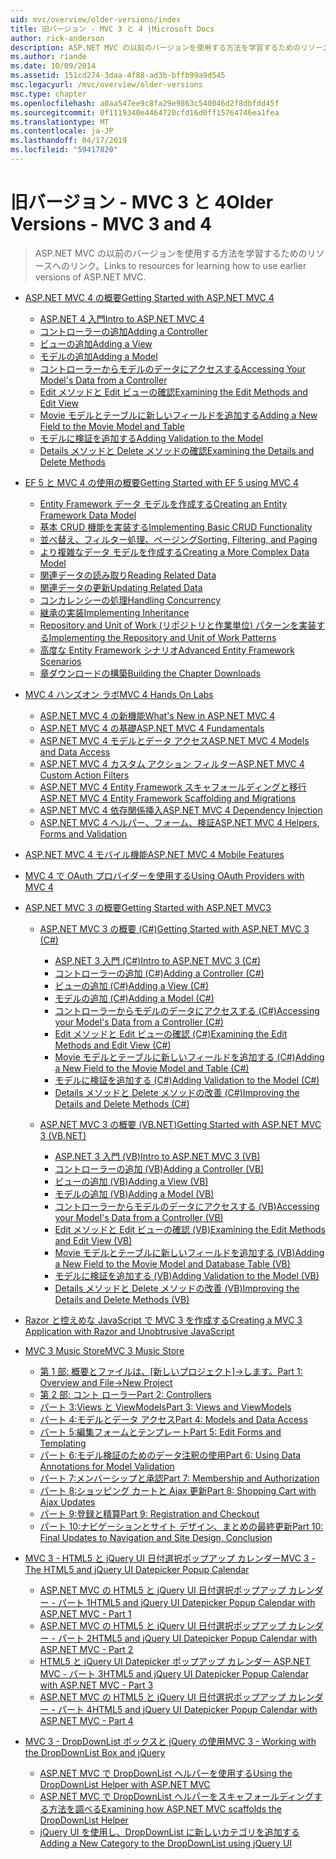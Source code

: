 ```yaml
---
uid: mvc/overview/older-versions/index
title: 旧バージョン - MVC 3 と 4 |Microsoft Docs
author: rick-anderson
description: ASP.NET MVC の以前のバージョンを使用する方法を学習するためのリソースへのリンク。
ms.author: riande
ms.date: 10/09/2014
ms.assetid: 151cd274-3daa-4f88-ad3b-bffb99a9d545
msc.legacyurl: /mvc/overview/older-versions
msc.type: chapter
ms.openlocfilehash: a0aa547ee9c8fa29e9863c540046d2f8dbfdd45f
ms.sourcegitcommit: 0f1119340e4464720cfd16d0ff15764746ea1fea
ms.translationtype: MT
ms.contentlocale: ja-JP
ms.lasthandoff: 04/17/2019
ms.locfileid: "59417820"
---
```

# <a name="older-versions---mvc-3-and-4"></a><span data-ttu-id="b4691-103">旧バージョン - MVC 3 と 4</span><span class="sxs-lookup"><span data-stu-id="b4691-103">Older Versions - MVC 3 and 4</span></span>

> <span data-ttu-id="b4691-104">ASP.NET MVC の以前のバージョンを使用する方法を学習するためのリソースへのリンク。</span><span class="sxs-lookup"><span data-stu-id="b4691-104">Links to resources for learning how to use earlier versions of ASP.NET MVC.</span></span>


- [<span data-ttu-id="b4691-105">ASP.NET MVC 4 の概要</span><span class="sxs-lookup"><span data-stu-id="b4691-105">Getting Started with ASP.NET MVC 4</span></span>](getting-started-with-aspnet-mvc4/index.md)

    - [<span data-ttu-id="b4691-106">ASP.NET 4 入門</span><span class="sxs-lookup"><span data-stu-id="b4691-106">Intro to ASP.NET MVC 4</span></span>](getting-started-with-aspnet-mvc4/intro-to-aspnet-mvc-4.md)
    - [<span data-ttu-id="b4691-107">コントローラーの追加</span><span class="sxs-lookup"><span data-stu-id="b4691-107">Adding a Controller</span></span>](getting-started-with-aspnet-mvc4/adding-a-controller.md)
    - [<span data-ttu-id="b4691-108">ビューの追加</span><span class="sxs-lookup"><span data-stu-id="b4691-108">Adding a View</span></span>](getting-started-with-aspnet-mvc4/adding-a-view.md)
    - [<span data-ttu-id="b4691-109">モデルの追加</span><span class="sxs-lookup"><span data-stu-id="b4691-109">Adding a Model</span></span>](getting-started-with-aspnet-mvc4/adding-a-model.md)
    - [<span data-ttu-id="b4691-110">コントローラーからモデルのデータにアクセスする</span><span class="sxs-lookup"><span data-stu-id="b4691-110">Accessing Your Model's Data from a Controller</span></span>](getting-started-with-aspnet-mvc4/accessing-your-models-data-from-a-controller.md)
    - [<span data-ttu-id="b4691-111">Edit メソッドと Edit ビューの確認</span><span class="sxs-lookup"><span data-stu-id="b4691-111">Examining the Edit Methods and Edit View</span></span>](getting-started-with-aspnet-mvc4/examining-the-edit-methods-and-edit-view.md)
    - [<span data-ttu-id="b4691-112">Movie モデルとテーブルに新しいフィールドを追加する</span><span class="sxs-lookup"><span data-stu-id="b4691-112">Adding a New Field to the Movie Model and Table</span></span>](getting-started-with-aspnet-mvc4/adding-a-new-field-to-the-movie-model-and-table.md)
    - [<span data-ttu-id="b4691-113">モデルに検証を追加する</span><span class="sxs-lookup"><span data-stu-id="b4691-113">Adding Validation to the Model</span></span>](getting-started-with-aspnet-mvc4/adding-validation-to-the-model.md)
    - [<span data-ttu-id="b4691-114">Details メソッドと Delete メソッドの確認</span><span class="sxs-lookup"><span data-stu-id="b4691-114">Examining the Details and Delete Methods</span></span>](getting-started-with-aspnet-mvc4/examining-the-details-and-delete-methods.md)
- [<span data-ttu-id="b4691-115">EF 5 と MVC 4 の使用の概要</span><span class="sxs-lookup"><span data-stu-id="b4691-115">Getting Started with EF 5 using MVC 4</span></span>](getting-started-with-ef-5-using-mvc-4/index.md)

    - [<span data-ttu-id="b4691-116">Entity Framework データ モデルを作成する</span><span class="sxs-lookup"><span data-stu-id="b4691-116">Creating an Entity Framework Data Model</span></span>](getting-started-with-ef-5-using-mvc-4/creating-an-entity-framework-data-model-for-an-asp-net-mvc-application.md)
    - [<span data-ttu-id="b4691-117">基本 CRUD 機能を実装する</span><span class="sxs-lookup"><span data-stu-id="b4691-117">Implementing Basic CRUD Functionality</span></span>](getting-started-with-ef-5-using-mvc-4/implementing-basic-crud-functionality-with-the-entity-framework-in-asp-net-mvc-application.md)
    - [<span data-ttu-id="b4691-118">並べ替え、フィルター処理、ページング</span><span class="sxs-lookup"><span data-stu-id="b4691-118">Sorting, Filtering, and Paging</span></span>](getting-started-with-ef-5-using-mvc-4/sorting-filtering-and-paging-with-the-entity-framework-in-an-asp-net-mvc-application.md)
    - [<span data-ttu-id="b4691-119">より複雑なデータ モデルを作成する</span><span class="sxs-lookup"><span data-stu-id="b4691-119">Creating a More Complex Data Model</span></span>](getting-started-with-ef-5-using-mvc-4/creating-a-more-complex-data-model-for-an-asp-net-mvc-application.md)
    - [<span data-ttu-id="b4691-120">関連データの読み取り</span><span class="sxs-lookup"><span data-stu-id="b4691-120">Reading Related Data</span></span>](getting-started-with-ef-5-using-mvc-4/reading-related-data-with-the-entity-framework-in-an-asp-net-mvc-application.md)
    - [<span data-ttu-id="b4691-121">関連データの更新</span><span class="sxs-lookup"><span data-stu-id="b4691-121">Updating Related Data</span></span>](getting-started-with-ef-5-using-mvc-4/updating-related-data-with-the-entity-framework-in-an-asp-net-mvc-application.md)
    - [<span data-ttu-id="b4691-122">コンカレンシーの処理</span><span class="sxs-lookup"><span data-stu-id="b4691-122">Handling Concurrency</span></span>](getting-started-with-ef-5-using-mvc-4/handling-concurrency-with-the-entity-framework-in-an-asp-net-mvc-application.md)
    - [<span data-ttu-id="b4691-123">継承の実装</span><span class="sxs-lookup"><span data-stu-id="b4691-123">Implementing Inheritance</span></span>](getting-started-with-ef-5-using-mvc-4/implementing-inheritance-with-the-entity-framework-in-an-asp-net-mvc-application.md)
    - [<span data-ttu-id="b4691-124">Repository and Unit of Work (リポジトリと作業単位) パターンを実装する</span><span class="sxs-lookup"><span data-stu-id="b4691-124">Implementing the Repository and Unit of Work Patterns</span></span>](getting-started-with-ef-5-using-mvc-4/implementing-the-repository-and-unit-of-work-patterns-in-an-asp-net-mvc-application.md)
    - [<span data-ttu-id="b4691-125">高度な Entity Framework シナリオ</span><span class="sxs-lookup"><span data-stu-id="b4691-125">Advanced Entity Framework Scenarios</span></span>](getting-started-with-ef-5-using-mvc-4/advanced-entity-framework-scenarios-for-an-mvc-web-application.md)
    - [<span data-ttu-id="b4691-126">章ダウンロードの構築</span><span class="sxs-lookup"><span data-stu-id="b4691-126">Building the Chapter Downloads</span></span>](getting-started-with-ef-5-using-mvc-4/building-the-ef5-mvc4-chapter-downloads.md)
- [<span data-ttu-id="b4691-127">MVC 4 ハンズオン ラボ</span><span class="sxs-lookup"><span data-stu-id="b4691-127">MVC 4 Hands On Labs</span></span>](hands-on-labs/index.md)

    - [<span data-ttu-id="b4691-128">ASP.NET MVC 4 の新機能</span><span class="sxs-lookup"><span data-stu-id="b4691-128">What's New in ASP.NET MVC 4</span></span>](hands-on-labs/whats-new-in-aspnet-mvc-4.md)
    - [<span data-ttu-id="b4691-129">ASP.NET MVC 4 の基礎</span><span class="sxs-lookup"><span data-stu-id="b4691-129">ASP.NET MVC 4 Fundamentals</span></span>](hands-on-labs/aspnet-mvc-4-fundamentals.md)
    - [<span data-ttu-id="b4691-130">ASP.NET MVC 4 モデルとデータ アクセス</span><span class="sxs-lookup"><span data-stu-id="b4691-130">ASP.NET MVC 4 Models and Data Access</span></span>](hands-on-labs/aspnet-mvc-4-models-and-data-access.md)
    - [<span data-ttu-id="b4691-131">ASP.NET MVC 4 カスタム アクション フィルター</span><span class="sxs-lookup"><span data-stu-id="b4691-131">ASP.NET MVC 4 Custom Action Filters</span></span>](hands-on-labs/aspnet-mvc-4-custom-action-filters.md)
    - [<span data-ttu-id="b4691-132">ASP.NET MVC 4 Entity Framework スキャフォールディングと移行</span><span class="sxs-lookup"><span data-stu-id="b4691-132">ASP.NET MVC 4 Entity Framework Scaffolding and Migrations</span></span>](hands-on-labs/aspnet-mvc-4-entity-framework-scaffolding-and-migrations.md)
    - [<span data-ttu-id="b4691-133">ASP.NET MVC 4 依存関係挿入</span><span class="sxs-lookup"><span data-stu-id="b4691-133">ASP.NET MVC 4 Dependency Injection</span></span>](hands-on-labs/aspnet-mvc-4-dependency-injection.md)
    - [<span data-ttu-id="b4691-134">ASP.NET MVC 4 ヘルパー、フォーム、検証</span><span class="sxs-lookup"><span data-stu-id="b4691-134">ASP.NET MVC 4 Helpers, Forms and Validation</span></span>](hands-on-labs/aspnet-mvc-4-helpers-forms-and-validation.md)
- [<span data-ttu-id="b4691-135">ASP.NET MVC 4 モバイル機能</span><span class="sxs-lookup"><span data-stu-id="b4691-135">ASP.NET MVC 4 Mobile Features</span></span>](aspnet-mvc-4-mobile-features.md)
- [<span data-ttu-id="b4691-136">MVC 4 で OAuth プロバイダーを使用する</span><span class="sxs-lookup"><span data-stu-id="b4691-136">Using OAuth Providers with MVC 4</span></span>](using-oauth-providers-with-mvc.md)
- [<span data-ttu-id="b4691-137">ASP.NET MVC 3 の概要</span><span class="sxs-lookup"><span data-stu-id="b4691-137">Getting Started with ASP.NET MVC3</span></span>](getting-started-with-aspnet-mvc3/index.md)

    - [<span data-ttu-id="b4691-138">ASP.NET MVC 3 の概要 (C#)</span><span class="sxs-lookup"><span data-stu-id="b4691-138">Getting Started with ASP.NET MVC 3 (C#)</span></span>](getting-started-with-aspnet-mvc3/cs/index.md)

        - [<span data-ttu-id="b4691-139">ASP.NET 3 入門 (C#)</span><span class="sxs-lookup"><span data-stu-id="b4691-139">Intro to ASP.NET MVC 3 (C#)</span></span>](getting-started-with-aspnet-mvc3/cs/intro-to-aspnet-mvc-3.md)
        - [<span data-ttu-id="b4691-140">コントローラーの追加 (C#)</span><span class="sxs-lookup"><span data-stu-id="b4691-140">Adding a Controller (C#)</span></span>](getting-started-with-aspnet-mvc3/cs/adding-a-controller.md)
        - [<span data-ttu-id="b4691-141">ビューの追加 (C#)</span><span class="sxs-lookup"><span data-stu-id="b4691-141">Adding a View (C#)</span></span>](getting-started-with-aspnet-mvc3/cs/adding-a-view.md)
        - [<span data-ttu-id="b4691-142">モデルの追加 (C#)</span><span class="sxs-lookup"><span data-stu-id="b4691-142">Adding a Model (C#)</span></span>](getting-started-with-aspnet-mvc3/cs/adding-a-model.md)
        - [<span data-ttu-id="b4691-143">コントローラーからモデルのデータにアクセスする (C#)</span><span class="sxs-lookup"><span data-stu-id="b4691-143">Accessing your Model's Data from a Controller (C#)</span></span>](getting-started-with-aspnet-mvc3/cs/accessing-your-models-data-from-a-controller.md)
        - [<span data-ttu-id="b4691-144">Edit メソッドと Edit ビューの確認 (C#)</span><span class="sxs-lookup"><span data-stu-id="b4691-144">Examining the Edit Methods and Edit View (C#)</span></span>](getting-started-with-aspnet-mvc3/cs/examining-the-edit-methods-and-edit-view.md)
        - [<span data-ttu-id="b4691-145">Movie モデルとテーブルに新しいフィールドを追加する (C#)</span><span class="sxs-lookup"><span data-stu-id="b4691-145">Adding a New Field to the Movie Model and Table (C#)</span></span>](getting-started-with-aspnet-mvc3/cs/adding-a-new-field.md)
        - [<span data-ttu-id="b4691-146">モデルに検証を追加する (C#)</span><span class="sxs-lookup"><span data-stu-id="b4691-146">Adding Validation to the Model (C#)</span></span>](getting-started-with-aspnet-mvc3/cs/adding-validation-to-the-model.md)
        - [<span data-ttu-id="b4691-147">Details メソッドと Delete メソッドの改善 (C#)</span><span class="sxs-lookup"><span data-stu-id="b4691-147">Improving the Details and Delete Methods (C#)</span></span>](getting-started-with-aspnet-mvc3/cs/improving-the-details-and-delete-methods.md)
    - [<span data-ttu-id="b4691-148">ASP.NET MVC 3 の概要 (VB.NET)</span><span class="sxs-lookup"><span data-stu-id="b4691-148">Getting Started with ASP.NET MVC 3 (VB.NET)</span></span>](getting-started-with-aspnet-mvc3/vb/index.md)

        - [<span data-ttu-id="b4691-149">ASP.NET 3 入門 (VB)</span><span class="sxs-lookup"><span data-stu-id="b4691-149">Intro to ASP.NET MVC 3 (VB)</span></span>](getting-started-with-aspnet-mvc3/vb/intro-to-aspnet-mvc-3.md)
        - [<span data-ttu-id="b4691-150">コントローラーの追加 (VB)</span><span class="sxs-lookup"><span data-stu-id="b4691-150">Adding a Controller (VB)</span></span>](getting-started-with-aspnet-mvc3/vb/adding-a-controller.md)
        - [<span data-ttu-id="b4691-151">ビューの追加 (VB)</span><span class="sxs-lookup"><span data-stu-id="b4691-151">Adding a View (VB)</span></span>](getting-started-with-aspnet-mvc3/vb/adding-a-view.md)
        - [<span data-ttu-id="b4691-152">モデルの追加 (VB)</span><span class="sxs-lookup"><span data-stu-id="b4691-152">Adding a Model (VB)</span></span>](getting-started-with-aspnet-mvc3/vb/adding-a-model.md)
        - [<span data-ttu-id="b4691-153">コントローラーからモデルのデータにアクセスする (VB)</span><span class="sxs-lookup"><span data-stu-id="b4691-153">Accessing your Model's Data from a Controller (VB)</span></span>](getting-started-with-aspnet-mvc3/vb/accessing-your-models-data-from-a-controller.md)
        - [<span data-ttu-id="b4691-154">Edit メソッドと Edit ビューの確認 (VB)</span><span class="sxs-lookup"><span data-stu-id="b4691-154">Examining the Edit Methods and Edit View (VB)</span></span>](getting-started-with-aspnet-mvc3/vb/examining-the-edit-methods-and-edit-view.md)
        - [<span data-ttu-id="b4691-155">Movie モデルとテーブルに新しいフィールドを追加する (VB)</span><span class="sxs-lookup"><span data-stu-id="b4691-155">Adding a New Field to the Movie Model and Database Table (VB)</span></span>](getting-started-with-aspnet-mvc3/vb/adding-a-new-field.md)
        - [<span data-ttu-id="b4691-156">モデルに検証を追加する (VB)</span><span class="sxs-lookup"><span data-stu-id="b4691-156">Adding Validation to the Model (VB)</span></span>](getting-started-with-aspnet-mvc3/vb/adding-validation-to-the-model.md)
        - [<span data-ttu-id="b4691-157">Details メソッドと Delete メソッドの改善 (VB)</span><span class="sxs-lookup"><span data-stu-id="b4691-157">Improving the Details and Delete Methods (VB)</span></span>](getting-started-with-aspnet-mvc3/vb/improving-the-details-and-delete-methods.md)
- [<span data-ttu-id="b4691-158">Razor と控えめな JavaScript で MVC 3 を作成する</span><span class="sxs-lookup"><span data-stu-id="b4691-158">Creating a MVC 3 Application with Razor and Unobtrusive JavaScript</span></span>](creating-a-mvc-3-application-with-razor-and-unobtrusive-javascript.md)
- [<span data-ttu-id="b4691-159">MVC 3 Music Store</span><span class="sxs-lookup"><span data-stu-id="b4691-159">MVC 3 Music Store</span></span>](mvc-music-store/index.md)

    - <span data-ttu-id="b4691-160">[第 1 部: 概要とファイルは、[新しいプロジェクト]->します。](mvc-music-store/mvc-music-store-part-1.md)</span><span class="sxs-lookup"><span data-stu-id="b4691-160">[Part 1: Overview and File->New Project](mvc-music-store/mvc-music-store-part-1.md)</span></span>
    - [<span data-ttu-id="b4691-161">第 2 部: コント ローラー</span><span class="sxs-lookup"><span data-stu-id="b4691-161">Part 2: Controllers</span></span>](mvc-music-store/mvc-music-store-part-2.md)
    - [<span data-ttu-id="b4691-162">パート 3:Views と ViewModels</span><span class="sxs-lookup"><span data-stu-id="b4691-162">Part 3: Views and ViewModels</span></span>](mvc-music-store/mvc-music-store-part-3.md)
    - [<span data-ttu-id="b4691-163">パート 4:モデルとデータ アクセス</span><span class="sxs-lookup"><span data-stu-id="b4691-163">Part 4: Models and Data Access</span></span>](mvc-music-store/mvc-music-store-part-4.md)
    - [<span data-ttu-id="b4691-164">パート 5:編集フォームとテンプレート</span><span class="sxs-lookup"><span data-stu-id="b4691-164">Part 5: Edit Forms and Templating</span></span>](mvc-music-store/mvc-music-store-part-5.md)
    - [<span data-ttu-id="b4691-165">パート 6:モデル検証のためのデータ注釈の使用</span><span class="sxs-lookup"><span data-stu-id="b4691-165">Part 6: Using Data Annotations for Model Validation</span></span>](mvc-music-store/mvc-music-store-part-6.md)
    - [<span data-ttu-id="b4691-166">パート 7:メンバーシップと承認</span><span class="sxs-lookup"><span data-stu-id="b4691-166">Part 7: Membership and Authorization</span></span>](mvc-music-store/mvc-music-store-part-7.md)
    - [<span data-ttu-id="b4691-167">パート 8:ショッピング カートと Ajax 更新</span><span class="sxs-lookup"><span data-stu-id="b4691-167">Part 8: Shopping Cart with Ajax Updates</span></span>](mvc-music-store/mvc-music-store-part-8.md)
    - [<span data-ttu-id="b4691-168">パート 9:登録と精算</span><span class="sxs-lookup"><span data-stu-id="b4691-168">Part 9: Registration and Checkout</span></span>](mvc-music-store/mvc-music-store-part-9.md)
    - [<span data-ttu-id="b4691-169">パート 10:ナビゲーションとサイト デザイン、まとめの最終更新</span><span class="sxs-lookup"><span data-stu-id="b4691-169">Part 10: Final Updates to Navigation and Site Design, Conclusion</span></span>](mvc-music-store/mvc-music-store-part-10.md)
- [<span data-ttu-id="b4691-170">MVC 3 - HTML5 と jQuery UI 日付選択ポップアップ カレンダー</span><span class="sxs-lookup"><span data-stu-id="b4691-170">MVC 3 - The HTML5 and jQuery UI Datepicker Popup Calendar</span></span>](using-the-html5-and-jquery-ui-datepicker-popup-calendar-with-aspnet-mvc/index.md)

    - [<span data-ttu-id="b4691-171">ASP.NET MVC の HTML5 と jQuery UI 日付選択ポップアップ カレンダー - パート 1</span><span class="sxs-lookup"><span data-stu-id="b4691-171">HTML5 and jQuery UI Datepicker Popup Calendar with ASP.NET MVC - Part 1</span></span>](using-the-html5-and-jquery-ui-datepicker-popup-calendar-with-aspnet-mvc/using-the-html5-and-jquery-ui-datepicker-popup-calendar-with-aspnet-mvc-part-1.md)
    - [<span data-ttu-id="b4691-172">ASP.NET MVC の HTML5 と jQuery UI 日付選択ポップアップ カレンダー - パート 2</span><span class="sxs-lookup"><span data-stu-id="b4691-172">HTML5 and jQuery UI Datepicker Popup Calendar with ASP.NET MVC - Part 2</span></span>](using-the-html5-and-jquery-ui-datepicker-popup-calendar-with-aspnet-mvc/using-the-html5-and-jquery-ui-datepicker-popup-calendar-with-aspnet-mvc-part-2.md)
    - [<span data-ttu-id="b4691-173">HTML5 と jQuery UI Datepicker ポップアップ カレンダー ASP.NET MVC - パート 3</span><span class="sxs-lookup"><span data-stu-id="b4691-173">HTML5 and jQuery UI Datepicker Popup Calendar with ASP.NET MVC - Part 3</span></span>](using-the-html5-and-jquery-ui-datepicker-popup-calendar-with-aspnet-mvc/using-the-html5-and-jquery-ui-datepicker-popup-calendar-with-aspnet-mvc-part-3.md)
    - [<span data-ttu-id="b4691-174">ASP.NET MVC の HTML5 と jQuery UI 日付選択ポップアップ カレンダー - パート 4</span><span class="sxs-lookup"><span data-stu-id="b4691-174">HTML5 and jQuery UI Datepicker Popup Calendar with ASP.NET MVC - Part 4</span></span>](using-the-html5-and-jquery-ui-datepicker-popup-calendar-with-aspnet-mvc/using-the-html5-and-jquery-ui-datepicker-popup-calendar-with-aspnet-mvc-part-4.md)
- [<span data-ttu-id="b4691-175">MVC 3 - DropDownList ボックスと jQuery の使用</span><span class="sxs-lookup"><span data-stu-id="b4691-175">MVC 3 - Working with the DropDownList Box and jQuery</span></span>](working-with-the-dropdownlist-box-and-jquery/index.md)

    - [<span data-ttu-id="b4691-176">ASP.NET MVC で DropDownList ヘルパーを使用する</span><span class="sxs-lookup"><span data-stu-id="b4691-176">Using the DropDownList Helper with ASP.NET MVC</span></span>](working-with-the-dropdownlist-box-and-jquery/using-the-dropdownlist-helper-with-aspnet-mvc.md)
    - [<span data-ttu-id="b4691-177">ASP.NET MVC で DropDownList ヘルパーをスキャフォールディングする方法を調べる</span><span class="sxs-lookup"><span data-stu-id="b4691-177">Examining how ASP.NET MVC scaffolds the DropDownList Helper</span></span>](working-with-the-dropdownlist-box-and-jquery/examining-how-aspnet-mvc-scaffolds-the-dropdownlist-helper.md)
    - [<span data-ttu-id="b4691-178">jQuery UI を使用し、DropDownList に新しいカテゴリを追加する</span><span class="sxs-lookup"><span data-stu-id="b4691-178">Adding a New Category to the DropDownList using jQuery UI</span></span>](working-with-the-dropdownlist-box-and-jquery/adding-a-new-category-to-the-dropdownlist-using-jquery-ui.md)

